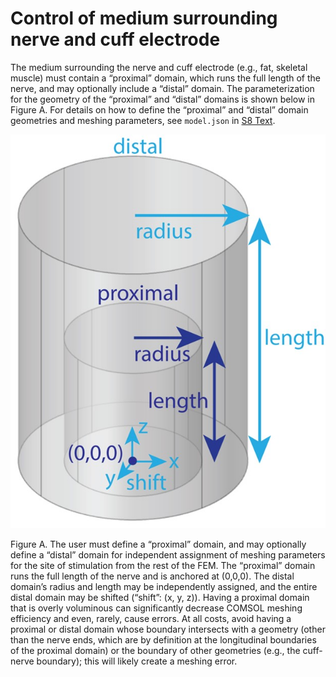 # Control of medium surrounding nerve and cuff electrode
The medium surrounding the nerve and cuff electrode (e.g., fat, skeletal
muscle) must contain a “proximal” domain, which runs the full length of
the nerve, and may optionally include a “distal” domain. The
parameterization for the geometry of the “proximal” and “distal” domains
is shown below in Figure A. For details on how to define the
“proximal” and “distal” domain geometries and meshing parameters, see
`model.json` in [S8 Text](S8-JSON-file-parameter-guide).

![Inline image](uploads/2019a527f15dc364c132f95ade650b12/Picture23.jpg)

Figure A. The user must define a “proximal” domain, and may optionally define a “distal” domain for independent assignment of meshing parameters for the site of stimulation from the rest of the FEM. The “proximal” domain runs the full length of the nerve and is anchored at (0,0,0). The distal domain’s radius and length may be independently assigned, and the entire distal domain may be shifted (“shift”: (x, y, z)). Having a proximal domain that is overly voluminous can significantly decrease COMSOL meshing efficiency and even, rarely, cause errors. At all costs, avoid having a proximal or distal domain whose boundary intersects with a geometry (other than the nerve ends, which are by definition at the longitudinal boundaries of the proximal domain) or the boundary of other geometries (e.g., the cuff-nerve boundary); this will likely create a meshing error.
